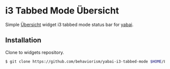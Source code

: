 # i3 Tabbed Mode Übersicht

Simple [Übersicht](https://github.com/felixhageloh/uebersicht) widget i3 tabbed mode status bar for [yabai](https://github.com/koekeishiya/yabai).

## Installation

Clone to widgets repository.

```bash
$ git clone https://github.com/behaviorism/yabai-i3-tabbed-mode $HOME/Library/Application\ Support/Übersicht/widgets/yabai-i3-tabbed-mode
```
